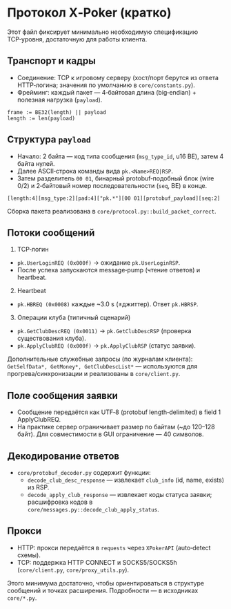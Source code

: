 # Протокол X‑Poker (кратко)

Этот файл фиксирует минимально необходимую спецификацию TCP‑уровня, достаточную для работы клиента.

## Транспорт и кадры

- Соединение: TCP к игровому серверу (хост/порт берутся из ответа HTTP‑логина; значения по умолчанию в `core/constants.py`).
- Фрейминг: каждый пакет — 4‑байтовая длина (big‑endian) + полезная нагрузка (`payload`).

```text path=null start=null
frame := BE32(length) || payload
length := len(payload)
```

## Структура `payload`

- Начало: 2 байта — код типа сообщения (`msg_type_id`, u16 BE), затем 4 байта нулей.
- Далее ASCII‑строка команды вида `pk.<Name>REQ|RSP`.
- Затем разделитель `00 01`, бинарный protobuf‑подобный блок (wire 0/2) и 2‑байтовый номер последовательности (`seq`, BE) в конце.

```text path=null start=null
[length:4][msg_type:2][pad:4]["pk.*"][00 01][protobuf_payload][seq:2]
```

Сборка пакета реализована в `core/protocol.py::build_packet_correct`.

## Потоки сообщений

1) TCP‑логин
- `pk.UserLoginREQ (0x000f)` → ожидание `pk.UserLoginRSP`.
- После успеха запускаются message‑pump (чтение ответов) и heartbeat.

2) Heartbeat
- `pk.HBREQ (0x0008)` каждые ~3.0 s (±джиттер). Ответ `pk.HBRSP`.

3) Операции клуба (типичный сценарий)
- `pk.GetClubDescREQ (0x0011)` → `pk.GetClubDescRSP` (проверка существования клуба).
- `pk.ApplyClubREQ (0x000f)` → `pk.ApplyClubRSP` (статус заявки).

Дополнительные служебные запросы (по журналам клиента): `GetSelfData*, GetMoney*, GetClubDescList*` — используются для прогрева/синхронизации и реализованы в `core/client.py`.

## Поле сообщения заявки

- Сообщение передаётся как UTF‑8 (protobuf length‑delimited) в field 1 ApplyClubREQ.
- На практике сервер ограничивает размер по байтам (~до 120–128 байт). Для совместимости в GUI ограничение — 40 символов.

## Декодирование ответов

- `core/protobuf_decoder.py` содержит функции:
  - `decode_club_desc_response` — извлекает `club_info` (id, name, exists) из RSP.
  - `decode_apply_club_response` — извлекает коды статуса заявки; расшифровка кодов в `core/messages.py::decode_club_apply_status`.

## Прокси

- HTTP: прокси передаётся в `requests` через `XPokerAPI` (auto‑detect схемы).
- TCP: поддержка HTTP CONNECT и SOCKS5/SOCKS5h (`core/client.py`, `core/proxy_utils.py`).

Этого минимума достаточно, чтобы ориентироваться в структуре сообщений и точках расширения. Подробности — в исходниках `core/*.py`.